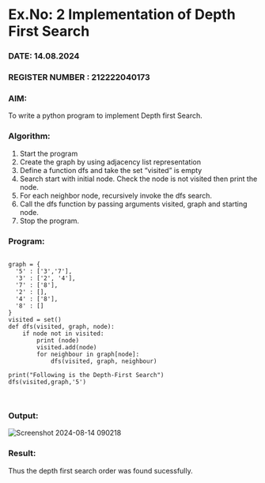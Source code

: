 # Ex.No: 2  Implementation of Depth First Search
### DATE: 14.08.2024                                                                          
### REGISTER NUMBER : 212222040173
### AIM: 
To write a python program to implement Depth first Search. 
### Algorithm:
1. Start the program
2. Create the graph by using adjacency list representation
3. Define a function dfs and take the set “visited” is empty 
4. Search start with initial node. Check the node is not visited then print the node.
5. For each neighbor node, recursively invoke the dfs search.
6. Call the dfs function by passing arguments visited, graph and starting node.
7. Stop the program.
### Program:

```

graph = {
  '5' : ['3','7'],
  '3' : ['2', '4'],
  '7' : ['8'],
  '2' : [],
  '4' : ['8'],
  '8' : []
}
visited = set() 
def dfs(visited, graph, node):  
    if node not in visited:
        print (node)
        visited.add(node)
        for neighbour in graph[node]:
            dfs(visited, graph, neighbour)

print("Following is the Depth-First Search")
dfs(visited,graph,'5')



```

### Output:


![Screenshot 2024-08-14 090218](https://github.com/user-attachments/assets/a01874af-8abf-4e12-8824-4ed730edf86e)

### Result:

Thus the depth first search order was found sucessfully.
